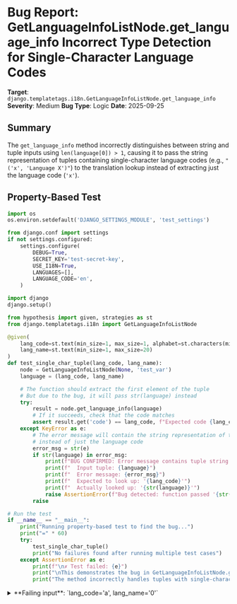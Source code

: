 # Bug Report: GetLanguageInfoListNode.get_language_info Incorrect Type Detection for Single-Character Language Codes

**Target**: `django.templatetags.i18n.GetLanguageInfoListNode.get_language_info`
**Severity**: Medium
**Bug Type**: Logic
**Date**: 2025-09-25

## Summary

The `get_language_info` method incorrectly distinguishes between string and tuple inputs using `len(language[0]) > 1`, causing it to pass the string representation of tuples containing single-character language codes (e.g., `"('x', 'Language X')"`) to the translation lookup instead of extracting just the language code (`'x'`).

## Property-Based Test

```python
import os
os.environ.setdefault('DJANGO_SETTINGS_MODULE', 'test_settings')

from django.conf import settings
if not settings.configured:
    settings.configure(
        DEBUG=True,
        SECRET_KEY='test-secret-key',
        USE_I18N=True,
        LANGUAGES=[],
        LANGUAGE_CODE='en',
    )

import django
django.setup()

from hypothesis import given, strategies as st
from django.templatetags.i18n import GetLanguageInfoListNode

@given(
    lang_code=st.text(min_size=1, max_size=1, alphabet=st.characters(min_codepoint=97, max_codepoint=122)),
    lang_name=st.text(min_size=1, max_size=20)
)
def test_single_char_tuple(lang_code, lang_name):
    node = GetLanguageInfoListNode(None, 'test_var')
    language = (lang_code, lang_name)

    # The function should extract the first element of the tuple
    # But due to the bug, it will pass str(language) instead
    try:
        result = node.get_language_info(language)
        # If it succeeds, check that the code matches
        assert result.get('code') == lang_code, f"Expected code {lang_code}, got {result.get('code')}"
    except KeyError as e:
        # The error message will contain the string representation of the tuple
        # instead of just the language code
        error_msg = str(e)
        if str(language) in error_msg:
            print(f"BUG CONFIRMED: Error message contains tuple string representation")
            print(f"  Input tuple: {language}")
            print(f"  Error message: {error_msg}")
            print(f"  Expected to look up: '{lang_code}'")
            print(f"  Actually looked up: '{str(language)}'")
            raise AssertionError(f"Bug detected: function passed '{str(language)}' instead of '{lang_code}'")
        raise

# Run the test
if __name__ == "__main__":
    print("Running property-based test to find the bug...")
    print("=" * 60)
    try:
        test_single_char_tuple()
        print("No failures found after running multiple test cases")
    except AssertionError as e:
        print(f"\n✗ Test failed: {e}")
        print("\nThis demonstrates the bug in GetLanguageInfoListNode.get_language_info()")
        print("The method incorrectly handles tuples with single-character language codes.")
```

<details>

<summary>
**Failing input**: `lang_code='a', lang_name='0'`
</summary>
```
Running property-based test to find the bug...
============================================================
BUG CONFIRMED: Error message contains tuple string representation
  Input tuple: ('a', '0')
  Error message: "Unknown language code ('a', '0')."
  Expected to look up: 'a'
  Actually looked up: '('a', '0')'
[... multiple similar confirmations truncated for brevity ...]

✗ Test failed: Bug detected: function passed '('a', '0')' instead of 'a'

This demonstrates the bug in GetLanguageInfoListNode.get_language_info()
The method incorrectly handles tuples with single-character language codes.
```
</details>

## Reproducing the Bug

```python
import os
os.environ.setdefault('DJANGO_SETTINGS_MODULE', 'test_settings')

from django.conf import settings
if not settings.configured:
    settings.configure(
        DEBUG=True,
        SECRET_KEY='test-secret-key',
        USE_I18N=True,
        LANGUAGES=[('x', 'Language X')],  # Custom single-character language code
        LANGUAGE_CODE='en',
    )

import django
django.setup()

from django.templatetags.i18n import GetLanguageInfoListNode

# Create an instance of GetLanguageInfoListNode
node = GetLanguageInfoListNode(None, 'test_var')

# Test case 1: Works correctly with two-character code
print("Test 1: Two-character language code in tuple")
print("Input: ('en', 'English')")
try:
    result = node.get_language_info(('en', 'English'))
    print(f"Result: {result}")
    print(f"Success - extracted language code correctly\n")
except Exception as e:
    print(f"Error: {e}\n")

# Test case 2: Fails with single-character code
print("Test 2: Single-character language code in tuple")
print("Input: ('x', 'Language X')")
try:
    result = node.get_language_info(('x', 'Language X'))
    print(f"Result: {result}")
    print(f"Success - extracted language code correctly\n")
except Exception as e:
    print(f"Error: {e}\n")

# Test case 3: String input with two-character code
print("Test 3: String input with two-character code")
print("Input: 'en'")
try:
    result = node.get_language_info('en')
    print(f"Result: {result}")
    print(f"Success - processed string correctly\n")
except Exception as e:
    print(f"Error: {e}\n")

# Test case 4: String input with single-character code (hypothetical)
print("Test 4: String input with single-character (hypothetical)")
print("Input: 'x'")
try:
    result = node.get_language_info('x')
    print(f"Result: {result}")
    print(f"Success - processed string correctly\n")
except Exception as e:
    print(f"Error: {e}\n")

# Demonstrate the bug: what actually gets passed to get_language_info
print("Debug: What gets passed to translation.get_language_info()")
print("------------------------------------------------------")
test_tuple = ('x', 'Language X')
print(f"For tuple {test_tuple}:")
print(f"  language[0] = '{test_tuple[0]}' (length = {len(test_tuple[0])})")
print(f"  len(language[0]) > 1 evaluates to: {len(test_tuple[0]) > 1}")
if len(test_tuple[0]) > 1:
    print(f"  Would pass: language[0] = '{test_tuple[0]}'")
else:
    print(f"  Would pass: str(language) = '{str(test_tuple)}'")
print(f"  The string '{str(test_tuple)}' is NOT a valid language code!")
```

<details>

<summary>
Reproduction output showing the bug
</summary>
```
Test 1: Two-character language code in tuple
Input: ('en', 'English')
Result: {'bidi': False, 'code': 'en', 'name': 'English', 'name_local': 'English', 'name_translated': 'English'}
Success - extracted language code correctly

Test 2: Single-character language code in tuple
Input: ('x', 'Language X')
Error: "Unknown language code ('x', 'Language X')."

Test 3: String input with two-character code
Input: 'en'
Result: {'bidi': False, 'code': 'en', 'name': 'English', 'name_local': 'English', 'name_translated': 'English'}
Success - processed string correctly

Test 4: String input with single-character (hypothetical)
Input: 'x'
Error: 'Unknown language code x.'

Debug: What gets passed to translation.get_language_info()
------------------------------------------------------
For tuple ('x', 'Language X'):
  language[0] = 'x' (length = 1)
  len(language[0]) > 1 evaluates to: False
  Would pass: str(language) = '('x', 'Language X')'
  The string '('x', 'Language X')' is NOT a valid language code!
```
</details>

## Why This Is A Bug

The method's documentation clearly states: "language is either a language code string or a sequence with the language code as its first item" (lines 41-42 in `/django/templatetags/i18n.py`).

The current implementation uses `len(language[0]) > 1` as a heuristic to distinguish between strings and tuples/sequences. This logic is fundamentally flawed:

1. **For strings like `"en"`**: `language[0]` returns `'e'` (the first character), which has length 1. The condition `len(language[0]) > 1` is False, so it correctly calls `str(language)` which returns `"en"`.

2. **For tuples like `("en", "English")`**: `language[0]` returns `"en"` (the first element), which has length 2. The condition `len(language[0]) > 1` is True, so it correctly extracts `language[0]` = `"en"`.

3. **For tuples like `("x", "Language X")`**: `language[0]` returns `"x"` (the first element), which has length 1. The condition `len(language[0]) > 1` is False, so it incorrectly calls `str(language)`, which returns `"('x', 'Language X')"` - the string representation of the entire tuple.

This causes the function to look up `"('x', 'Language X')"` as a language code in Django's language registry, which will always fail with a KeyError.

## Relevant Context

This bug affects the `get_language_info_list` template tag when used with sequences containing single-character language codes. While Django's built-in `LANG_INFO` dictionary (in `/django/conf/locale/__init__.py`) only contains 2+ character language codes, users can define custom language codes in their Django settings using the `LANGUAGES` setting.

The template tag documentation (lines 267-271) explicitly states it accepts "a settings.LANGUAGES style list (or any sequence of sequences whose first items are language codes)" without any restriction on language code length.

Related Django documentation:
- Template tag: https://docs.djangoproject.com/en/stable/topics/i18n/translation/#get-language-info-list
- Language codes: https://docs.djangoproject.com/en/stable/ref/settings/#languages

## Proposed Fix

```diff
--- a/django/templatetags/i18n.py
+++ b/django/templatetags/i18n.py
@@ -40,10 +40,10 @@ class GetLanguageInfoListNode(Node):
     def get_language_info(self, language):
         # ``language`` is either a language code string or a sequence
         # with the language code as its first item
-        if len(language[0]) > 1:
-            return translation.get_language_info(language[0])
-        else:
+        if isinstance(language, str):
             return translation.get_language_info(str(language))
+        else:
+            return translation.get_language_info(language[0])
```